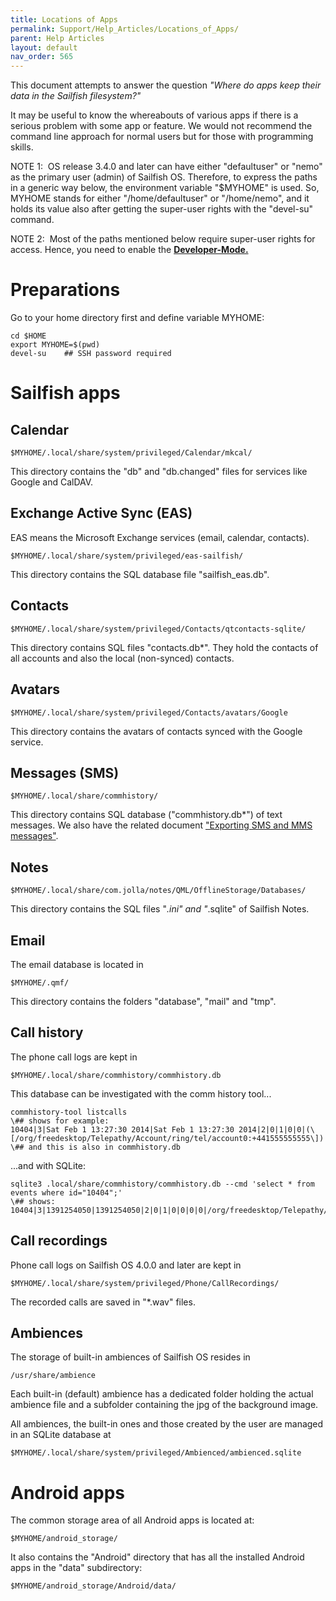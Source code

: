 ```yaml
---
title: Locations of Apps
permalink: Support/Help_Articles/Locations_of_Apps/
parent: Help Articles
layout: default
nav_order: 565
---
```


This document attempts to answer the question _"Where do apps keep their data in the Sailfish filesystem?"_

It may be useful to know the whereabouts of various apps if there is a serious problem with some app or feature. We would not recommend the command line approach for normal users but for those with programming skills.

NOTE 1:  OS release 3.4.0 and later can have either "defaultuser" or "nemo" as the primary user (admin) of Sailfish OS. Therefore, to express the paths in a generic way below, the environment variable "$MYHOME" is used. So, MYHOME stands for either "/home/defaultuser" or "/home/nemo", and it holds its value also after getting the super-user rights with the "devel-su" command.

NOTE 2:  Most of the paths mentioned below require super-user rights for access. Hence, you need to enable the **[Developer-Mode.](/Support/Help_Articles/Enabling_Developer_Mode/)**

# Preparations

Go to your home directory first and define variable MYHOME:

```
cd $HOME
export MYHOME=$(pwd)
devel-su    ## SSH password required 
```

# Sailfish apps

## Calendar

```
$MYHOME/.local/share/system/privileged/Calendar/mkcal/
```

This directory contains the "db" and "db.changed" files for services like Google and CalDAV.

## Exchange Active Sync (EAS)

EAS means the Microsoft Exchange services (email, calendar, contacts).

```
$MYHOME/.local/share/system/privileged/eas-sailfish/
```

This directory contains the SQL database file "sailfish_eas.db".

## Contacts

```
$MYHOME/.local/share/system/privileged/Contacts/qtcontacts-sqlite/  
```

This directory contains SQL files "contacts.db*". They hold the contacts of all accounts and also the local (non-synced) contacts.

## Avatars
```
$MYHOME/.local/share/system/privileged/Contacts/avatars/Google
```

This directory contains the avatars of contacts synced with the Google service.

## Messages (SMS)
```
$MYHOME/.local/share/commhistory/
```

This directory contains SQL database ("commhistory.db*") of text messages. We also have the related document ["Exporting SMS and MMS messages"](https://jolla.zendesk.com/hc/en-us/articles/203569178).

## Notes
```
$MYHOME/.local/share/com.jolla/notes/QML/OfflineStorage/Databases/
```

This directory contains the SQL files "*.ini" and "*.sqlite" of Sailfish Notes.

## Email

The email database is located in
```
$MYHOME/.qmf/
```

This directory contains the folders "database", "mail" and "tmp".

## Call history

The phone call logs are kept in

```
$MYHOME/.local/share/commhistory/commhistory.db
```

This database can be investigated with the comm history tool...

```
commhistory-tool listcalls    
\## shows for example:
10404|3|Sat Feb 1 13:27:30 2014|Sat Feb 1 13:27:30 2014|2|0|1|0|0|(\[/org/freedesktop/Telepathy/Account/ring/tel/account0:+441555555555\])||||-1|||0|0|0|0|0|0||
\## and this is also in commhistory.db  
```

...and with SQLite:

```
sqlite3 .local/share/commhistory/commhistory.db --cmd 'select * from events where id="10404";'
\## shows:
10404|3|1391254050|1391254050|2|0|1|0|0|0|0|/org/freedesktop/Telepathy/Account/ring/tel/account0|+44555555555||||||0||||0|0||||0|0|0||0|0|0
```

## Call recordings

Phone call logs on Sailfish OS 4.0.0 and later are kept in
```
$MYHOME/.local/share/system/privileged/Phone/CallRecordings/
```

The recorded calls are saved in "*.wav" files.

## Ambiences

The storage of built-in ambiences of Sailfish OS resides in
```
/usr/share/ambience
```

Each built-in (default) ambience has a dedicated folder holding the actual ambience file and a subfolder containing the jpg of the background image.

All ambiences, the built-in ones and those created by the user are managed in an SQLite database at
```
$MYHOME/.local/share/system/privileged/Ambienced/ambienced.sqlite
```
  


# Android apps

The common storage area of all Android apps is located at:
```
$MYHOME/android_storage/
```

It also contains the "Android" directory that has all the installed Android apps in the "data" subdirectory:
```
$MYHOME/android_storage/Android/data/
```


